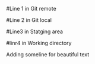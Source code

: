 #Line 1 in Git remote

#Line 2 in Git local

#Line3 in Statging area

#linr4 in Working directory

Adding someline for beautiful text

